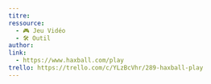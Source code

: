 ```yaml
---
titre: 
ressource:
  - 🎮 Jeu Vidéo
  - 🛠️ Outil
author: 
link:
  - https://www.haxball.com/play
trello: https://trello.com/c/YLzBcVhr/289-haxball-play
---
```

